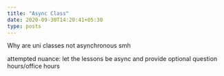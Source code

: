 ```yaml
---
title: "Async Class"
date: 2020-09-30T14:20:41+05:30
type: posts
---
```


Why are uni classes not asynchronous smh

attempted nuance: let the lessons be async and provide optional question hours/office hours
